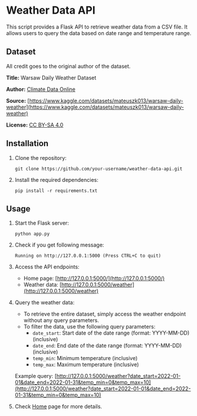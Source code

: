 # Weather Data API

This script provides a Flask API to retrieve weather data from a CSV file. It allows users to query the data based 
on date range and temperature range.

## Dataset

All credit goes to the original author of the dataset.

<b>Title:</b> Warsaw Daily Weather Dataset

<b>Author:</b> [Climate Data Online](https://www.ncdc.noaa.gov/cdo-web/)

<b>Source:</b> [https://www.kaggle.com/datasets/mateuszk013/warsaw-daily-weather](https://www.kaggle.com/datasets/mateuszk013/warsaw-daily-weather)

<b>License:</b> [CC BY-SA 4.0](https://creativecommons.org/licenses/by-sa/4.0/)

## Installation

1. Clone the repository:

   ```
   git clone https://github.com/your-username/weather-data-api.git
   ```

2. Install the required dependencies:

   ```
   pip install -r requirements.txt
   ```

## Usage

1. Start the Flask server:

   ```
   python app.py
   ```
2. Check if you get following message:
    ```
    Running on http://127.0.0.1:5000 (Press CTRL+C to quit)   
    ```
3. Access the API endpoints:

   - Home page: [http://127.0.0.1:5000/](http://127.0.0.1:5000/)
   - Weather data: [http://127.0.0.1:5000/weather](http://127.0.0.1:5000/weather)

4. Query the weather data:

   - To retrieve the entire dataset, simply access the weather endpoint without any query parameters.
   - To filter the data, use the following query parameters:
     - `date_start`: Start date of the date range (format: YYYY-MM-DD)(inclusive)
     - `date_end`: End date of the date range (format: YYYY-MM-DD)(inclusive)
     - `temp_min`: Minimum temperature (inclusive)
     - `temp_max`: Maximum temperature (inclusive)

   Example query: [http://127.0.0.1:5000/weather?date_start=2022-01-01&date_end=2022-01-31&temp_min=0&temp_max=10](http://127.0.0.1:5000/weather?date_start=2022-01-01&date_end=2022-01-31&temp_min=0&temp_max=10)

5. Check [Home](http://127.0.0.1:5000/) page for more details.